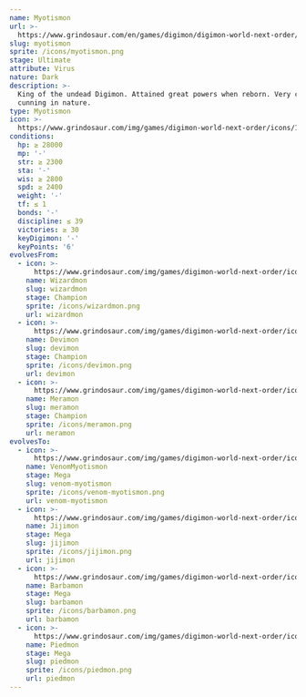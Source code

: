 ```yaml
---
name: Myotismon
url: >-
  https://www.grindosaur.com/en/games/digimon/digimon-world-next-order/digimon/127-myotismon
slug: myotismon
sprite: /icons/myotismon.png
stage: Ultimate
attribute: Virus
nature: Dark
description: >-
  King of the undead Digimon. Attained great powers when reborn. Very cruel and
  cunning in nature.
type: Myotismon
icon: >-
  https://www.grindosaur.com/img/games/digimon-world-next-order/icons/127-myotismon-icon.png
conditions:
  hp: ≥ 28000
  mp: '-'
  str: ≥ 2300
  sta: '-'
  wis: ≥ 2800
  spd: ≥ 2400
  weight: '-'
  tf: ≤ 1
  bonds: '-'
  discipline: ≤ 39
  victories: ≥ 30
  keyDigimon: '-'
  keyPoints: '6'
evolvesFrom:
  - icon: >-
      https://www.grindosaur.com/img/games/digimon-world-next-order/icons/74-wizardmon-icon-small.png
    name: Wizardmon
    slug: wizardmon
    stage: Champion
    sprite: /icons/wizardmon.png
    url: wizardmon
  - icon: >-
      https://www.grindosaur.com/img/games/digimon-world-next-order/icons/75-devimon-icon-small.png
    name: Devimon
    slug: devimon
    stage: Champion
    sprite: /icons/devimon.png
    url: devimon
  - icon: >-
      https://www.grindosaur.com/img/games/digimon-world-next-order/icons/80-meramon-icon-small.png
    name: Meramon
    slug: meramon
    stage: Champion
    sprite: /icons/meramon.png
    url: meramon
evolvesTo:
  - icon: >-
      https://www.grindosaur.com/img/games/digimon-world-next-order/icons/174-venommyotismon-icon-small.png
    name: VenomMyotismon
    stage: Mega
    slug: venom-myotismon
    sprite: /icons/venom-myotismon.png
    url: venom-myotismon
  - icon: >-
      https://www.grindosaur.com/img/games/digimon-world-next-order/icons/208-jijimon-icon-small.png
    name: Jijimon
    stage: Mega
    slug: jijimon
    sprite: /icons/jijimon.png
    url: jijimon
  - icon: >-
      https://www.grindosaur.com/img/games/digimon-world-next-order/icons/191-barbamon-icon-small.png
    name: Barbamon
    stage: Mega
    slug: barbamon
    sprite: /icons/barbamon.png
    url: barbamon
  - icon: >-
      https://www.grindosaur.com/img/games/digimon-world-next-order/icons/177-piedmon-icon-small.png
    name: Piedmon
    stage: Mega
    slug: piedmon
    sprite: /icons/piedmon.png
    url: piedmon
---
```


